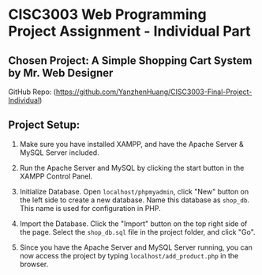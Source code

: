 # CISC3003 Web Programming Project Assignment - Individual Part
## Chosen Project: A Simple Shopping Cart System by Mr. Web Designer

GitHub Repo: (https://github.com/YanzhenHuang/CISC3003-Final-Project-Individual)

## Project Setup:
1. Make sure you have installed XAMPP, and have the Apache Server & MySQL Server included.

2. Run the Apache Server and MySQL by clicking the start button in the XAMPP Control Panel.

3. Initialize Database. Open `localhost/phpmyadmin`, click "New" button on the left side to create a new database. Name this database as `shop_db`. This name is used for configuration in PHP.

4. Import the Database. Click the "Import" button on the top right side of the page. Select the `shop_db.sql` file in the project folder, and click "Go".

5. Since you have the Apache Server and MySQL Server running, you can now access the project by typing `localhost/add_product.php` in the browser.